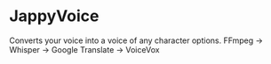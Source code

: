 # JappyVoice
Converts your voice into a voice of any character options. FFmpeg -> Whisper -> Google Translate -> VoiceVox
